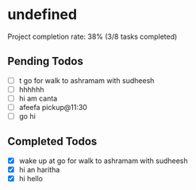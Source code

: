 # undefined
            
Project completion rate: 38% (3/8 tasks completed)
            
## Pending Todos

- [ ] t go for walk to ashramam with sudheesh
- [ ] hhhhhh
- [ ] hi am canta
- [ ] afeefa pickup@11:30
- [ ] go hi
            
## Completed Todos

- [x] wake up at go for walk to ashramam with sudheesh
- [x] hi an haritha
- [x] hi hello
